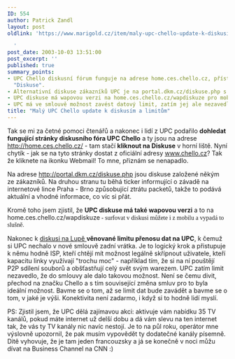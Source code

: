 ```yaml
---
ID: 554
author: Patrick Zandl
layout: post
oldlink: 'https://www.marigold.cz/item/maly-upc-chello-update-k-diskusim-a-limitum

  '
post_date: 2003-10-03 13:51:00
post_excerpt: ''
published: true
summary_points:
- UPC Chello diskusní fórum funguje na adrese home.ces.chello.cz, přístupné přes odkaz
  "Diskuse".
- Alternativní diskuse zákazníků UPC je na portal.dkm.cz/diskuse.php s tickerem závad.
- UPC diskuse má wapovou verzi na home.ces.chello.cz/wapdiskuze pro mobilní prohlížení.
- UPC má ve smlouvě možnost zavést datový limit, zatím jej ale nezavedlo.
title: "Malý UPC Chello update k diskusím a limitům"
---
```


<p>
Tak se mi za četné pomoci čtenářů a nakonec i lidí z UPC&#160;podařilo <STRONG>dohledat fungující stránky diskusního fóra UPC Chello</STRONG> a ty jsou na adrese <A href="http://home.ces.chello.cz/">http://home.ces.chello.cz/</A>&#160;- tam stačí <STRONG>kliknout na Diskuse</STRONG> v horní liště.&#160;Nyní chytík - jak se na tyto stránky dostat z oficiální adresy <A href="http://www.chello.cz">www.chello.cz</A>? Tak že kliknete na ikonku Webmail! To mne, přiznám se&#160;nenapadlo.</p>

<p>
Na adrese <A href="http://portal.dkm.cz/diskuse.php" target=_blank>http://portal.dkm.cz/diskuse.php</A>&#160;jsou diskuse založené někým ze zákazníků.&#160;Na druhou stranu tu běhá ticker informující o závadě na internetové lince Praha - Brno způsobující ztrátu packetů, takže to podává aktuální a vhodné informace, co víc si přát. </p>

<p>
Kromě toho jsem zjistil, že <STRONG>UPC diskuse má také wapovou verzi</STRONG> a to na home.ces.chello.cz/wapdiskuze<FONT face=Times> - surfovat v diskusi můžete i z mobilu a vypadá to slušně. </FONT></p>

<p>
Nakonec k <A href="http://www.lupa.cz/clanek.php3?show=3048" target=_blank>diskusi na Lupě </A><STRONG>věnované limitu přenosu dat na UPC</STRONG>, k čemuž si UPC nechalo v nové&#160;smlouvě zadní vrátka. Je to logický krok a přistupuje k němu hodně ISP, kteří chtějí mít možnost legálně skřípnout uživatele, kteří kapacitu linky využívají "trochu moc" - například tím, že si na ní pouštějí P2P sdílení souborů a obšťastňují celý svět svým warezem. UPC zatím limit nezavedlo, že do smlouvy ale dalo takovou možnost. Není se čemu divit, přechod na značku Chello a s tím související změna smluv pro to byla ideální možnost. Bavme se o tom, až se limit dat bude zavádět a bavme se o tom, v jaké je výši. Konektivita není zadarmo, i když si to hodně lidí myslí. </p>

<p>
PS: Zjistil jsem, že UPC dělá zajímavou akci: aktivuje vám nabídku 35 TV kanálů, pokud máte internet už delší dobu a dá vám slevu na ten internet tak, že vás ty TV kanály nic navíc nestojí. Je to na půl roku, operátor mne výslovně upozornil, že pak musím vypovědět ty dodatečné kanály písemně. Ditě vyhovuje, že je tam jeden francouzsky a já se konečně v noci můžu dívat na Business Channel na CNN :) </p>
&#160;